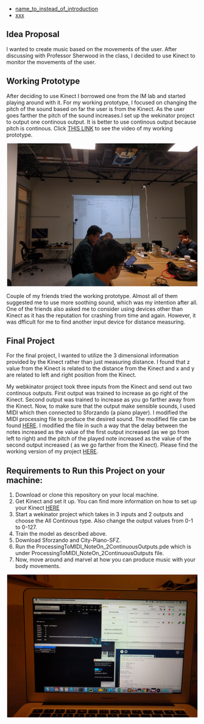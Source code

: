 
* [name_to_instead_of_introduction](README.md)
* [xxx](xxx.md)
## Idea Proposal

I wanted to create music based on the movements of the user. After discussing with Professor Sherwood in the class, I decided to use Kinect to monitor the movements of the user. 

## Working Prototype

After deciding to use Kinect I borrowed one from the IM lab and started playing around with it. For my working prototype, I focused on changing the pitch of the sound based on far the user is from the Kinect. As the user goes farther the pitch of the sound increases.I set up the wekinator project to output one continous output. It is better to use continous output because pitch is continous.  Click [THIS LINK](https://www.youtube.com/watch?v=RInJLYd5LOk&feature=youtu.be) to see the video of my working prototype.
<p align="center">
  <img src="https://github.com/artintelclass/interactive-project-kg1642/blob/master/WorkingInClass.jpg" width="500" title ="Working Hard in Class" />
</p>

Couple of my friends tried the working prototype. Almost all of them suggested me to use more soothing sound, which was my intention after all. One of the friends also asked me to consider using devices other than Kinect as it has the reputation for crashing from time and again. However, it was dfficult for me to find another input device for distance measuring. 

## Final Project
For the final project, I wanted to utilize the 3 dimensional information provided by the Kinect rather than just measuring distance. I found that z value from the Kinect is related to the distance from the Kinect and x and y are related to left and right position from the Kinect.

My webkinator project took three inputs from the Kinect and send out two continous outputs. First output was trained to increase as go right of the Kinect. Second output was trained to increase as you go farther away from the Kinect. 
Now, to make sure that the output make sensible sounds, I used MIDI which then connected to Sforzando (a piano player). I modified the MIDI processing file to produce the desired sound. The modified file can be found [HERE](https://github.com/artintelclass/interactive-project-kg1642/blob/master/ProcessingToMIDI_NoteOn_2ContinuousOutputs/ProcessingToMIDI_NoteOn_2ContinuousOutputs.pde). I modified the file in such a way that the delay between the notes increased as the value of the first output increased (as we go from left to right) and the pitch of the played note increased as the value of the second output increased ( as we go farther from the Kinect). Please find the working version of my project [HERE](https://youtu.be/jbB047IAEfo).  

## Requirements to Run this Project on your machine:
1. Download or clone this repository on your local machine.
2. Get Kinect and set it up. You can find more information on how to set up your Kinect [HERE](https://github.com/ml4a/ml4a-ofx/releases)
3. Start a wekinator project which takes in 3 inputs and 2 outputs and choose the All Continous type. Also change the output values from 0-1 to 0-127.
4. Train the model as described above. 
5. Download Sforzando and City-Piano-SFZ. 
6. Run the ProcessingToMIDI_NoteOn_2ContinuousOutputs.pde which is under ProcessingToMIDI_NoteOn_2ContinuousOutputs file. 
7. Now, move around and marvel at how you can produce music with your body movements. 

<p align="center">
  <img src="https://github.com/artintelclass/interactive-project-kg1642/blob/master/RequiredThings.jpg" width="500" title ="All the things that need to run at the same time to produce the desired result." />
</p>
